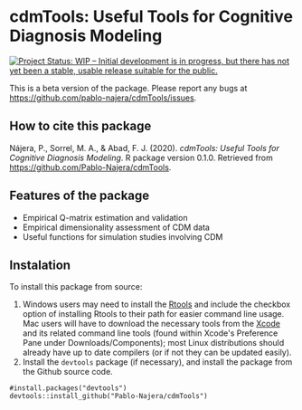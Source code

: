 # cdmTools: Useful Tools for Cognitive Diagnosis Modeling
[![Project Status: WIP – Initial development is in progress, but there has not yet been a stable, usable release suitable for the public.](https://www.repostatus.org/badges/latest/wip.svg)](https://www.repostatus.org/#wip)

This is a beta version of the package. Please report any bugs at https://github.com/pablo-najera/cdmTools/issues.
## How to cite this package
Nájera, P., Sorrel, M. A., & Abad, F. J. (2020). *cdmTools: Useful Tools for Cognitive Diagnosis Modeling*. R package version 0.1.0. Retrieved from https://github.com/Pablo-Najera/cdmTools.
## Features of the package
* Empirical Q-matrix estimation and validation
* Empirical dimensionality assessment of CDM data
* Useful functions for simulation studies involving CDM
## Instalation
To install this package from source:
1. Windows users may need to install the [Rtools](https://cran.r-project.org/bin/windows/Rtools/) and include the checkbox option of installing Rtools to their path for easier command line usage. Mac users will have to download the necessary tools from the [Xcode](https://apps.apple.com/ca/app/xcode/id497799835?mt=12) and its related command line tools (found within Xcode's Preference Pane under Downloads/Components); most Linux distributions should already have up to date compilers (or if not they can be updated easily).
2. Install the `devtools` package (if necessary), and install the package from the Github source code.

`#install.packages("devtools")`<br>`devtools::install_github("Pablo-Najera/cdmTools")`
